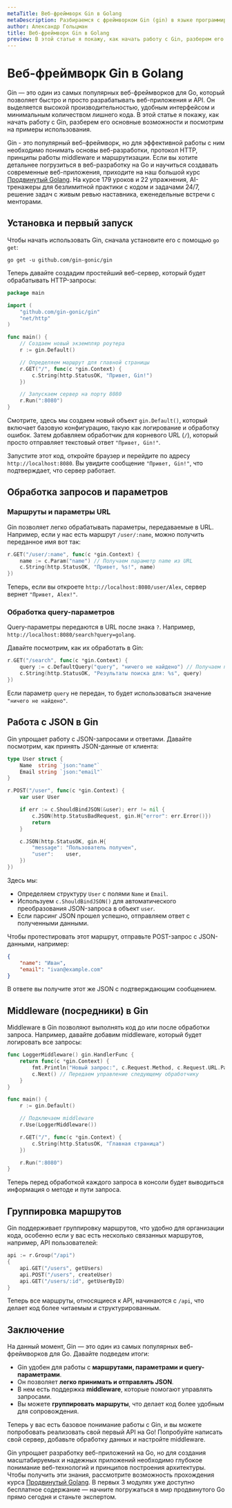 ```yaml
---
metaTitle: Веб-фреймворк Gin в Golang
metaDescription: Разбираемся с фреймворком Gin (gin) в языке программирования Go (Golang).
author: Александр Гольцман
title: Веб-фреймворк Gin в Golang
preview: В этой статье я покажу, как начать работу с Gin, разберем его основные возможности и посмотрим на примеры использования.
---
```


# **Веб-фреймворк Gin в Golang**

Gin — это один из самых популярных веб-фреймворков для Go, который позволяет быстро и просто разрабатывать веб-приложения и API. Он выделяется высокой производительностью, удобным интерфейсом и минимальным количеством лишнего кода. В этой статье я покажу, как начать работу с Gin, разберем его основные возможности и посмотрим на примеры использования.

Gin - это популярный веб-фреймворк, но для эффективной работы с ним необходимо понимать основы веб-разработки, протокол HTTP, принципы работы middleware и маршрутизации. Если вы хотите детальнее погрузиться в веб-разработку на Go и научиться создавать современные веб-приложения, приходите на наш большой курс [Продвинутый Golang](https://purpleschool.ru/course/go-advanced?utm_source=knowledgebase&utm_medium=text&utm_campaign=Veb-frejmvork_Gin_v_Golang). На курсе 179 уроков и 22 упражнения, AI-тренажеры для безлимитной практики с кодом и задачами 24/7, решение задач с живым ревью наставника, еженедельные встречи с менторами.

## **Установка и первый запуск**

Чтобы начать использовать Gin, сначала установите его с помощью `go get`:

```
go get -u github.com/gin-gonic/gin

```

Теперь давайте создадим простейший веб-сервер, который будет обрабатывать HTTP-запросы:

```go
package main

import (
    "github.com/gin-gonic/gin"
    "net/http"
)

func main() {
    // Создаем новый экземпляр роутера
    r := gin.Default()

    // Определяем маршрут для главной страницы
    r.GET("/", func(c *gin.Context) {
        c.String(http.StatusOK, "Привет, Gin!")
    })

    // Запускаем сервер на порту 8080
    r.Run(":8080")
}

```

Смотрите, здесь мы создаем новый объект `gin.Default()`, который включает базовую конфигурацию, такую как логирование и обработку ошибок. Затем добавляем обработчик для корневого URL (`/`), который просто отправляет текстовый ответ `"Привет, Gin!"`.

Запустите этот код, откройте браузер и перейдите по адресу `http://localhost:8080`. Вы увидите сообщение `"Привет, Gin!"`, что подтверждает, что сервер работает.

## **Обработка запросов и параметров**

### **Маршруты и параметры URL**

Gin позволяет легко обрабатывать параметры, передаваемые в URL. Например, если у нас есть маршрут `/user/:name`, можно получить переданное имя вот так:

```go
r.GET("/user/:name", func(c *gin.Context) {
    name := c.Param("name") // Получаем параметр name из URL
    c.String(http.StatusOK, "Привет, %s!", name)
})

```

Теперь, если вы откроете `http://localhost:8080/user/Alex`, сервер вернет `"Привет, Alex!"`.

### **Обработка query-параметров**

Query-параметры передаются в URL после знака `?`. Например, `http://localhost:8080/search?query=golang`.

Давайте посмотрим, как их обработать в Gin:

```go
r.GET("/search", func(c *gin.Context) {
    query := c.DefaultQuery("query", "ничего не найдено") // Получаем параметр или ставим значение по умолчанию
    c.String(http.StatusOK, "Результаты поиска для: %s", query)
})

```

Если параметр `query` не передан, то будет использоваться значение `"ничего не найдено"`.

## **Работа с JSON в Gin**

Gin упрощает работу с JSON-запросами и ответами. Давайте посмотрим, как принять JSON-данные от клиента:

```go
type User struct {
    Name  string `json:"name"`
    Email string `json:"email"`
}

r.POST("/user", func(c *gin.Context) {
    var user User

    if err := c.ShouldBindJSON(&user); err != nil {
        c.JSON(http.StatusBadRequest, gin.H{"error": err.Error()})
        return
    }

    c.JSON(http.StatusOK, gin.H{
        "message": "Пользователь получен",
        "user":    user,
    })
})

```

Здесь мы:

- Определяем структуру `User` с полями `Name` и `Email`.
- Используем `c.ShouldBindJSON()` для автоматического преобразования JSON-запроса в объект `user`.
- Если парсинг JSON прошел успешно, отправляем ответ с полученными данными.

Чтобы протестировать этот маршрут, отправьте POST-запрос с JSON-данными, например:

```json
{
    "name": "Иван",
    "email": "ivan@example.com"
}
```

В ответе вы получите этот же JSON с подтверждающим сообщением.

## **Middleware (посредники) в Gin**

Middleware в Gin позволяют выполнять код до или после обработки запроса. Например, давайте добавим middleware, который будет логировать все запросы:

```go
func LoggerMiddleware() gin.HandlerFunc {
    return func(c *gin.Context) {
        fmt.Println("Новый запрос:", c.Request.Method, c.Request.URL.Path)
        c.Next() // Передаем управление следующему обработчику
    }
}

func main() {
    r := gin.Default()

    // Подключаем middleware
    r.Use(LoggerMiddleware())

    r.GET("/", func(c *gin.Context) {
        c.String(http.StatusOK, "Главная страница")
    })

    r.Run(":8080")
}
```

Теперь перед обработкой каждого запроса в консоли будет выводиться информация о методе и пути запроса.

## **Группировка маршрутов**

Gin поддерживает группировку маршрутов, что удобно для организации кода, особенно если у вас есть несколько связанных маршрутов, например, API пользователей:

```go
api := r.Group("/api")
{
    api.GET("/users", getUsers)
    api.POST("/users", createUser)
    api.GET("/users/:id", getUserByID)
}
```

Теперь все маршруты, относящиеся к API, начинаются с `/api`, что делает код более читаемым и структурированным.

## **Заключение**

На данный момент, Gin — это один из самых популярных веб-фреймворков для Go. Давайте подведем итоги:

- Gin удобен для работы с **маршрутами, параметрами и query-параметрами**.
- Он позволяет **легко принимать и отправлять JSON**.
- В нем есть поддержка **middleware**, которые помогают управлять запросами.
- Вы можете **группировать маршруты**, что делает код более удобным для сопровождения.

Теперь у вас есть базовое понимание работы с Gin, и вы можете попробовать реализовать свой первый API на Go! Попробуйте написать свой сервер, добавьте обработку данных и настройте middleware.

Gin упрощает разработку веб-приложений на Go, но для создания масштабируемых и надежных приложений необходимо глубокое понимание веб-технологий и принципов построения архитектуры. Чтобы получить эти знания, рассмотрите возможность прохождения курса [Продвинутый Golang](https://purpleschool.ru/course/go-advanced?utm_source=knowledgebase&utm_medium=text&utm_campaign=Veb-frejmvork_Gin_v_Golang). В первых 3 модулях уже доступно бесплатное содержание — начните погружаться в мир продвинутого Go прямо сегодня и станьте экспертом.
